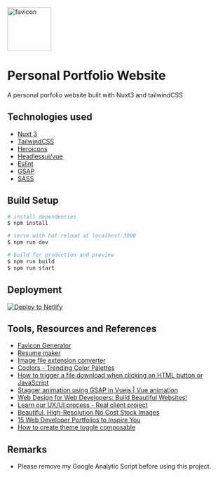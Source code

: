 <div>
    <img src="https://portfolio-kimej.vercel.app/favicons/favicon.svg" alt="favicon" width="100"/>
</div>

# Personal Portfolio Website

A personal porfolio website built with Nuxt3 and tailwindCSS

## Technologies used

- [Nuxt 3](https://v3.nuxtjs.org/)
- [TailwindCSS](https://tailwindcss.com/)
- [Heroicons](https://vue-hero-icons.netlify.app/)
- [Headlessui/vue](https://headlessui.dev/)
- [Eslint](https://eslint.org/)
- [GSAP](https://greensock.com/docs/v3/GSAP)
- [SASS](https://sass-lang.com/)

## Build Setup

```bash
# install dependencies
$ npm install

# serve with hot reload at localhost:3000
$ npm run dev

# build for production and preview
$ npm run build
$ npm run start

```

## Deployment

[![Deploy to Netlify](https://www.netlify.com/img/deploy/button.svg)](https://www.netlify.com/)

## Tools, Resources and References

- [Favicon Generator](https://favicon.io/favicon-generator/)
- [Resume maker](https://resumake.io/)
- [Image file extension converter](https://convertio.co/jpg-webp/)
- [Coolors - Trending Color Palettes](https://coolors.co/palettes/trending)
- [How to trigger a file download when clicking an HTML button or JavaScript](https://www.geeksforgeeks.org/how-to-trigger-a-file-download-when-clicking-an-html-button-or-javascript/)
- [Stagger animation using GSAP in Vuejs | Vue animation](https://www.youtube.com/watch?v=qk7Xj4Q0IuE&ab_channel=TheDevEnv)
- [Web Design for Web Developers: Build Beautiful Websites!](https://www.udemy.com/course/web-design-secrets/)
- [Learn our UX/UI process - Real client project](https://www.youtube.com/watch?v=gRqHEjATSCE&ab_channel=Malewicz)
- [Beautiful, High-Resolution No Cost Stock Images](https://negativespace.co/)
- [15 Web Developer Portfolios to Inspire You](https://www.freecodecamp.org/news/15-web-developer-portfolios-to-inspire-you-137fb1743cae/)
- [How to create theme toggle composable](https://github.com/adityar15/nuxt3socket/blob/master/composables/useTheme.ts)

## Remarks

- Please remove my Google Analytic Script before using this project.
